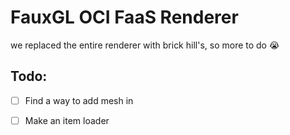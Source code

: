 # FauxGL OCI FaaS Renderer 

we replaced the entire renderer with brick hill's, so more to do :sob:

## Todo:
- [ ] Find a way to add mesh in
- [ ] Make an item loader

